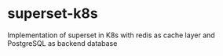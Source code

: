 # superset-k8s
Implementation of superset in K8s with redis as cache layer and PostgreSQL as backend database
